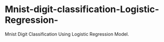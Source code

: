 # Mnist-digit-classification-Logistic-Regression-

Mnist Digit Classification Using Logistic Regression Model.
